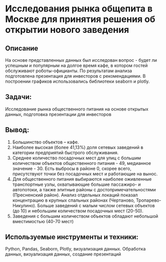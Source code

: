 # Исследования рынка общепита в Москве для принятия решения об открытии нового заведения
##  Описание
На основе представленных данных был исследован вопрос - будет ли успешным и популярным на долгое время кафе, в котором гостей обслуживают роботы-официанты. По результатам анализа подготовлена презентация для инвесторов с рекомендациями. В построении графиков использовались библиотеки seaborn и plotly. 
## Задачи:
Исследование рынка общественного питания на основе открытых данных, подготовка презентации для инвесторов

## Вывод:
1. Большинство объектов – кафе.  
2. Наиболее высокая (более 41,13%) доля сетевых заведений в категории предприятий быстрого обслуживания.  
3. Среднее количество посадочных мест для улиц с большим количеством объектов общественного питания - 49, медианное значение - 30. Есть выбросы в районе 0, скорее всего, присутствуют точки без посадочных мест и работающие на вынос.  
4. Для общественного питания выбираются наиболее оживленные транспортные узлы, охватывающие большие пассажиро- и автопотоки, а также элитные районы с достопримечательностями (Пресненский район). Анализ отдельных локаций показал концентрацию в крупных спальных районах (Чертаново, Тропарево-Никулино).
Больше заведений с малым числом сетевых объектов (до 10) и небольшим количеством посадочных мест (20-50).  
5. Заведения с большим количеством объектов обладают небольшой вместимостью (40-70 мест)  

##  Используемые инструменты и техники:
Python, Pandas, Seaborn, Plotly, визуализация данных. Обработка данных, визуализация данных, создание презентаций

